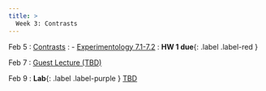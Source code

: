 ```yaml
---
title: >
  Week 3: Contrasts
---
```


Feb 5
: [Contrasts](https://socialinteractionlab.github.io/psych710-notes/simulation-2.html)
  : - [Experimentology 7.1-7.2](https://experimentology.io/007-models.html#regression-models)
: **HW 1 due**{: .label .label-red }

Feb 7
: [Guest Lecture (TBD)](#)

Feb 9
: **Lab**{: .label .label-purple } [TBD](#)
